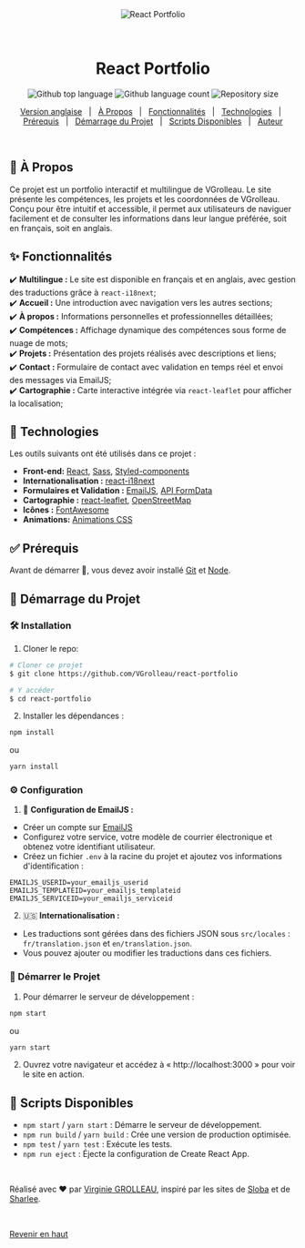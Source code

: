 <div align="center" id="top"> 
  <img src="./.github/app.gif" alt="React Portfolio" />

&#xa0;

  <!-- <a href="https://virginiegrolleau.com">Site</a> -->
</div>

<h1 align="center">React Portfolio</h1>

<p align="center">
  <img alt="Github top language" src="https://img.shields.io/github/languages/top/VGrolleau/react-portfolio?label=JavaScript&color=56BEB8">

  <img alt="Github language count" src="https://img.shields.io/github/languages/count/VGrolleau/react-portfolio?label=Langages&color=56BEB8">

  <img alt="Repository size" src="https://img.shields.io/github/repo-size/VGrolleau/react-portfolio?label=Taille%20Repo&color=56BEB8">

  <!-- <img alt="License" src="https://img.shields.io/github/license/VGrolleau/react-portfolio?color=56BEB8"> -->

  <!-- <img alt="Github issues" src="https://img.shields.io/github/issues/VGrolleau/react-portfolio?color=56BEB8" /> -->

  <!-- <img alt="Github forks" src="https://img.shields.io/github/forks/VGrolleau/react-portfolio?color=56BEB8" /> -->

  <!-- <img alt="Github stars" src="https://img.shields.io/github/stars/VGrolleau/react-portfolio?color=56BEB8" /> -->
</p>

<!-- Status -->

<!-- <h4 align="center">
	🚧  React Portfolio 🚀 En construction...  🚧
</h4>

<hr> -->

<p align="center">
  <a href="./README.md">Version anglaise</a> &#xa0; | &#xa0;
  <a href="#dart-à-propos">À Propos</a> &#xa0; | &#xa0;
  <a href="#sparkles-fonctionnalités">Fonctionnalités</a> &#xa0; | &#xa0;
  <a href="#rocket-technologies">Technologies</a> &#xa0; | &#xa0;
  <a href="#white_check_mark-prérequis">Prérequis</a> &#xa0; | &#xa0;
  <a href="#checkered_flag-démarrage-du-projet">Démarrage du Projet</a> &#xa0; | &#xa0;
  <a href="#pushpin-scripts-disponibles">Scripts Disponibles</a> &#xa0; | &#xa0;
  <!-- <a href="#memo-license">License</a> &#xa0; | &#xa0; -->
  <a href="https://github.com/VGrolleau" target="_blank">Auteur</a>
</p>

<br>

## :dart: À Propos

Ce projet est un portfolio interactif et multilingue de VGrolleau. Le site présente les compétences, les projets et les coordonnées de VGrolleau. Conçu pour être intuitif et accessible, il permet aux utilisateurs de naviguer facilement et de consulter les informations dans leur langue préférée, soit en français, soit en anglais.

## :sparkles: Fonctionnalités

:heavy_check_mark: **Multilingue :** Le site est disponible en français et en anglais, avec gestion des traductions grâce à `react-i18next`;\
:heavy_check_mark: **Accueil :** Une introduction avec navigation vers les autres sections;\
:heavy_check_mark: **À propos :** Informations personnelles et professionnelles détaillées;\
:heavy_check_mark: **Compétences :** Affichage dynamique des compétences sous forme de nuage de mots;\
:heavy_check_mark: **Projets :** Présentation des projets réalisés avec descriptions et liens;\
:heavy_check_mark: **Contact :** Formulaire de contact avec validation en temps réel et envoi des messages via EmailJS;\
:heavy_check_mark: **Cartographie :** Carte interactive intégrée via `react-leaflet` pour afficher la localisation;

## :rocket: Technologies

Les outils suivants ont été utilisés dans ce projet :

-   **Front-end:** [React](https://fr.legacy.reactjs.org/), [Sass](https://sass-lang.com/), [Styled-components](https://styled-components.com/)
-   **Internationalisation :** [react-i18next](https://react.i18next.com/)
-   **Formulaires et Validation :** [EmailJS](https://www.emailjs.com/), [API FormData](https://developer.mozilla.org/fr/docs/Web/API/FormData)
-   **Cartographie :** [react-leaflet](https://react-leaflet.js.org/), [OpenStreetMap](https://www.openstreetmap.fr/)
-   **Icônes :** [FontAwesome](https://fontawesome.com/)
-   **Animations:** [Animations CSS](https://developer.mozilla.org/fr/docs/Web/CSS/CSS_animations/Using_CSS_animations)

## :white_check_mark: Prérequis

Avant de démarrer :checkered_flag:, vous devez avoir installé [Git](https://git-scm.com) et [Node](https://nodejs.org/en/).

## :checkered_flag: Démarrage du Projet

### :hammer_and_wrench: Installation

1.  Cloner le repo:

```bash
# Cloner ce projet
$ git clone https://github.com/VGrolleau/react-portfolio

# Y accéder
$ cd react-portfolio
```

2.  Installer les dépendances :

```bash
npm install
```

ou

```bash
yarn install
```

### :gear: Configuration

1.  :email: **Configuration de EmailJS :**

-   Créer un compte sur [EmailJS](https://www.emailjs.com/)
-   Configurez votre service, votre modèle de courrier électronique et obtenez votre identifiant utilisateur.
-   Créez un fichier `.env` à la racine du projet et ajoutez vos informations d'identification :

```env
EMAILJS_USERID=your_emailjs_userid
EMAILJS_TEMPLATEID=your_emailjs_templateid
EMAILJS_SERVICEID=your_emailjs_serviceid
```

2. :us: **Internationalisation :**

-   Les traductions sont gérées dans des fichiers JSON sous `src/locales` : `fr/translation.json` et `en/translation.json`.
-   Vous pouvez ajouter ou modifier les traductions dans ces fichiers.

### :tada: Démarrer le Projet

1.  Pour démarrer le serveur de développement :

```bash
npm start
```

ou

```bash
yarn start
```

2.  Ouvrez votre navigateur et accédez à « http://localhost:3000 » pour voir le site en action.

## :pushpin: Scripts Disponibles

-   `npm start` / `yarn start` : Démarre le serveur de développement.
-   `npm run build` / `yarn build` : Crée une version de production optimisée.
-   `npm test` / `yarn test` : Exécute les tests.
-   `npm run eject` : Éjecte la configuration de Create React App.

<!-- ## :memo: Licence

Ce projet est sous licence MIT. Pour plus de détails, consultez le fichier [LICENSE](LICENSE.md). -->

<br>

Réalisé avec :heart: par <a href="https://github.com/VGrolleau" target="_blank">Virginie GROLLEAU</a>, inspiré par les sites de <a href="https://bobangajicsm.github.io /portfolio/index.html" target="_blank">Sloba</a> et de <a href="https://itssharl.ee" target="_blank">Sharlee</a>.

<br>

<a href="#top">Revenir en haut</a>
